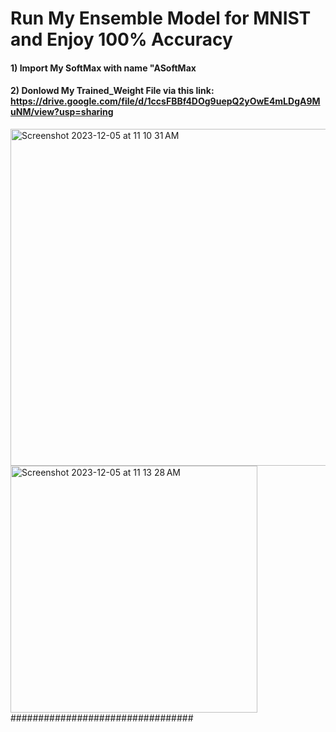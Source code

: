 # Run My Ensemble Model for MNIST and Enjoy 100% Accuracy

#### 1) Import My SoftMax with name "ASoftMax
#### 2) Donlowd My Trained_Weight File via this link:    https://drive.google.com/file/d/1ccsFBBf4DOg9uepQ2yOwE4mLDgA9MuNM/view?usp=sharing
      
<img width="539" alt="Screenshot 2023-12-05 at 11 10 31 AM" src="https://github.com/arminn84/Machine-Learning/assets/150948007/2f83f32f-a052-4679-8e19-17643b59ca2b">
<img width="395" alt="Screenshot 2023-12-05 at 11 13 28 AM" src="https://github.com/arminn84/Machine-Learning/assets/150948007/9f5b5f57-ffed-47e2-9a92-0b7eaabb7466">
#################################


